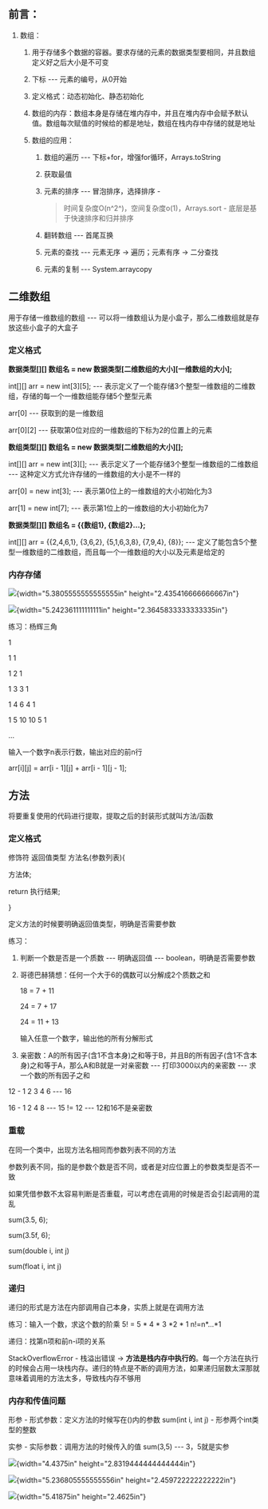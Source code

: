 ## 前言：

1.  数组：

    1.  用于存储多个数据的容器。要求存储的元素的数据类型要相同，并且数组定义好之后大小是不可变

    2.  下标 \-\-- 元素的编号，从0开始

    3.  定义格式：动态初始化、静态初始化

    4.  数组的内存：数组本身是存储在堆内存中，并且在堆内存中会赋予默认值。数组每次赋值的时候给的都是地址，数组在栈内存中存储的就是地址

    5.  数组的应用：

        1.  数组的遍历 \-\-- 下标+for，增强for循环，Arrays.toString

        2.  获取最值

        3.  元素的排序 \-\-- 冒泡排序，选择排序 -
            > 时间复杂度O(n^2^)，空间复杂度o(1)，Arrays.sort -
            > 底层是基于快速排序和归并排序

        4.  翻转数组 \-\-- 首尾互换

        5.  元素的查找 \-\-- 元素无序 -\> 遍历；元素有序 -\> 二分查找

        6.  元素的复制 \-\-- System.arraycopy

## 二维数组

用于存储一维数组的数组 \-\--
可以将一维数组认为是小盒子，那么二维数组就是存放这些小盒子的大盒子

### 定义格式

**数据类型\[\]\[\] 数组名 = new
数据类型\[二维数组的大小\]\[一维数组的大小\];**

int\[\]\[\] arr = new int\[3\]\[5\]; \-\--
表示定义了一个能存储3个整型一维数组的二维数组，存储的每一个一维数组能存储5个整型元素

arr\[0\] \-\-- 获取到的是一维数组

arr\[0\]\[2\] \-\-- 获取第0位对应的一维数组的下标为2的位置上的元素

**数组类型\[\]\[\] 数组名 = new 数据类型\[二维数组的大小\]\[\];**

int\[\]\[\] arr = new int\[3\]\[\]; \-\--
表示定义了一个能存储3个整型一维数组的二维数组 \-\--
这种定义方式允许存储的一维数组的大小是不一样的

arr\[0\] = new int\[3\]; \-\-- 表示第0位上的一维数组的大小初始化为3

arr\[1\] = new int\[7\]; \-\-- 表示第1位上的一维数组的大小初始化为7

**数据类型\[\]\[\] 数组名 = {{数组1}, {数组2}\...};**

int\[\]\[\] arr = {{2,4,6,1}, {3,6,2}, {5,1,6,3,8}, {7,9,4}, {8}}; \-\--
定义了能包含5个整型一维数组的二维数组，而且每一个一维数组的大小以及元素是给定的

### 内存存储

![](media/image1.png){width="5.3805555555555555in"
height="2.435416666666667in"}

![](media/image2.png){width="5.242361111111111in"
height="2.3645833333333335in"}

练习：杨辉三角

1

1 1

1 2 1

1 3 3 1

1 4 6 4 1

1 5 10 10 5 1

\...

输入一个数字n表示行数，输出对应的前n行

arr\[i\]\[j\] = arr\[i - 1\]\[j\] + arr\[i - 1\]\[j - 1\];

## 方法

将要重复使用的代码进行提取，提取之后的封装形式就叫方法/函数

### 定义格式

修饰符 返回值类型 方法名(参数列表){

方法体;

return 执行结果;

}

定义方法的时候要明确返回值类型，明确是否需要参数

练习：

1.  判断一个数是否是一个质数 \-\-- 明确返回值 \-\--
    boolean，明确是否需要参数

2.  哥德巴赫猜想：任何一个大于6的偶数可以分解成2个质数之和

    18 = 7 + 11

    24 = 7 + 17

    24 = 11 + 13

    输入任意一个数字，输出他的所有分解形式

3.  亲密数：A的所有因子(含1不含本身)之和等于B，并且B的所有因子(含1不含本身)之和等于A，那么A和B就是一对亲密数
    \-\-- 打印3000以内的亲密数 \-\-- 求一个数的所有因子之和

12 - 1 2 3 4 6 \-\-- 16

16 - 1 2 4 8 \-\-- 15 != 12 \-\-- 12和16不是亲密数

### 重载

在同一个类中，出现方法名相同而参数列表不同的方法

参数列表不同，指的是参数个数是否不同，或者是对应位置上的参数类型是否不一致

如果凭借参数不太容易判断是否重载，可以考虑在调用的时候是否会引起调用的混乱

sum(3.5, 6);

sum(3.5f, 6);

sum(double i, int j)

sum(float i, int j)

### 递归

递归的形式是方法在内部调用自己本身，实质上就是在调用方法

练习：输入一个数，求这个数的阶乘 5! = 5 \* 4 \* 3 \*2 \* 1 n!=n\*\...\*1

递归：找第n项和前n-i项的关系

StackOverflowError - 栈溢出错误 -\>
**方法是栈内存中执行的**。每一个方法在执行的时候会占用一块栈内存。递归的特点是不断的调用方法，如果递归层数太深那就意味着调用的方法太多，导致栈内存不够用

### 内存和传值问题

形参 - 形式参数：定义方法的时候写在()内的参数 sum(int i, int j) -
形参两个int类型的整数

实参 - 实际参数：调用方法的时候传入的值 sum(3,5) \-\-- 3，5就是实参

![](media/image3.png){width="4.4375in" height="2.8319444444444444in"}

![](media/image4.png){width="5.236805555555556in"
height="2.459722222222222in"}

![](media/image5.png){width="5.41875in" height="2.4625in"}
